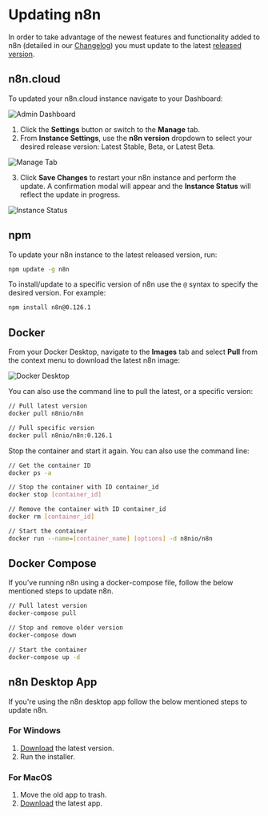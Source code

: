 # Updating n8n

In order to take advantage of the newest features and functionality added to n8n (detailed in our [Changelog](../../reference/changelog.md)) you must update to the latest [released version](https://github.com/n8n-io/n8n/releases).

## n8n.cloud

To updated your n8n.cloud instance navigate to your Dashboard:

![Admin Dashboard](../images/dashboard.png)

1. Click the **Settings** button or switch to the **Manage** tab.
2. From **Instance Settings**, use the **n8n version** dropdown to select your desired release version: Latest Stable, Beta, or Latest Beta.

![Manage Tab](../images/manage_version.png)

3. Click **Save Changes** to restart your n8n instance and perform the update. A confirmation modal will appear and the **Instance Status** will reflect the update in progress.

![Instance Status](../images/instance_status.png)

## npm

To update your n8n instance to the latest released version, run:

```bash
npm update -g n8n
```

To install/update to a specific version of n8n use the `@` syntax to specify the desired version. For example:

```bash
npm install n8n@0.126.1
```

## Docker

From your Docker Desktop, navigate to the **Images** tab and select **Pull** from the context menu to download the latest n8n image:

![Docker Desktop](../images/docker_desktop.png)

You can also use the command line to pull the latest, or a specific version:

```sh
// Pull latest version
docker pull n8nio/n8n

// Pull specific version
docker pull n8nio/n8n:0.126.1
```

Stop the container and start it again. You can also use the command line:

```sh
// Get the container ID
docker ps -a

// Stop the container with ID container_id
docker stop [container_id]

// Remove the container with ID container_id
docker rm [container_id]

// Start the container
docker run --name=[container_name] [options] -d n8nio/n8n
```

## Docker Compose

If you've running n8n using a docker-compose file, follow the below mentioned steps to update n8n.

```sh
// Pull latest version
docker-compose pull

// Stop and remove older version
docker-compose down

// Start the container
docker-compose up -d
```

## n8n Desktop App

If you're using the n8n desktop app follow the below mentioned steps to update n8n.

### For Windows

1. [Download](https://downloads.n8n.io/file/n8n-downloads/n8n-win.zip) the latest version.
2. Run the installer.

### For MacOS

1. Move the old app to trash.
2. [Download](https://downloads.n8n.io/file/n8n-downloads/n8n-mac.zip) the latest app.
